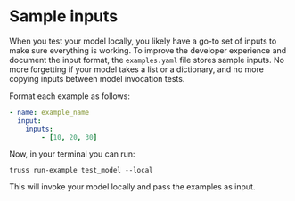 # Sample inputs

When you test your model locally, you likely have a go-to set of inputs to make sure everything is working. To improve the developer experience and document the input format, the `examples.yaml` file stores sample inputs. No more forgetting if your model takes a list or a dictionary, and no more copying inputs between model invocation tests. 

Format each example as follows:

```yaml
- name: example_name
  input: 
	inputs:
		- [10, 20, 30]
```

Now, in your terminal you can run:

```
truss run-example test_model --local
```

This will invoke your model locally and pass the examples as input.
